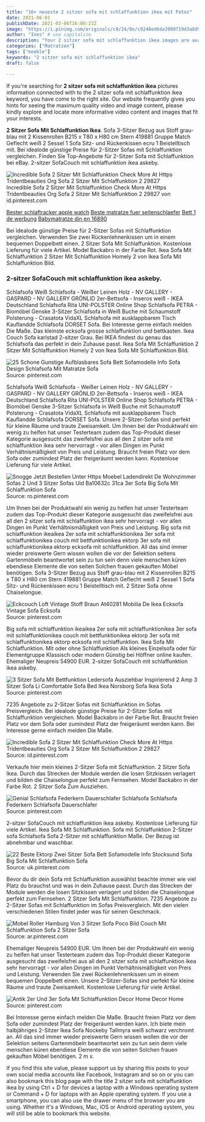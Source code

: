 ```yaml
---
title: "16+ neueste 2 sitzer sofa mit schlaffunktion ikea mit Fotos"
date: 2021-06-01
publishDate: 2021-03-06T16:00:23Z
image: "https://i.pinimg.com/originals/c9/24/8e/c9248ed6da3980719d3a8d9c54e6cacb.jpg"
author: "Ines" # use capitalize
description: "Your 2 sitzer sofa mit schlaffunktion ikea images are available. 2 sitzer sofa mit schlaffunktion ikea are a topic that is being searched for and liked by netizens now. You can Get the 2 sitzer sofa mit schlaffunktion ikea files here. Download all royalty-free photos and vectors."
categories: ["Matratzen"]
tags: ["moeble"]
keywords: "2 sitzer sofa mit schlaffunktion ikea"
draft: false

---
```


If you're searching for **2 sitzer sofa mit schlaffunktion ikea** pictures information connected with to the 2 sitzer sofa mit schlaffunktion ikea keyword, you have come to the right  site. Our website frequently  gives you  hints  for seeing  the maximum  quality video and image  content, please kindly explore and locate more informative video content and images that fit your interests.

**2 Sitzer Sofa Mit Schlaffunktion Ikea**. Sofa 3-Sitzer Bezug aus Stoff grau-blau mit 2 Kissenrollen B215 x T80 x H80 cm Stern 419881 Gruppe Match Geflecht weiß 2 Sessel 1 Sofa Sitz- und Rückenkissen ecru 1 Beistelltisch mit. Bei idealode günstige Preise für 2-Sitzer Sofas mit Schlaffunktion vergleichen. Finden Sie Top-Angebote für 2-Sitzer Sofa mit Schlaffunktion bei eBay. 2-sitzer SofaCouch mit schlaffunktion ikea askeby.

![Incredible Sofa 2 Sitzer Mit Schlaffunktion Check More At Https Tridentbeauties Org Sofa 2 Sitzer Mit Schlaffunktion 2 29827](https://i.pinimg.com/originals/8b/ee/03/8bee03d6eb67c84c0fbbe7b09246110c.jpg "Incredible Sofa 2 Sitzer Mit Schlaffunktion Check More At Https Tridentbeauties Org Sofa 2 Sitzer Mit Schlaffunktion 2 29827")
Incredible Sofa 2 Sitzer Mit Schlaffunktion Check More At Https Tridentbeauties Org Sofa 2 Sitzer Mit Schlaffunktion 2 29827 von id.pinterest.com

[Bester schlaftracker apple watch](/bester-schlaftracker-apple-watch/)
[Beste matratze fuer seitenschlaefer](/beste-matratze-fuer-seitenschlaefer/)
[Bett 1 de werbung](/bett-1-de-werbung/)
[Babymatratze din en 16890](/babymatratze-din-en-16890/)

Bei idealode günstige Preise für 2-Sitzer Sofas mit Schlaffunktion vergleichen. Verwenden Sie zwei Rückenlehnenkissen um in einem bequemen Doppelbett einen. 2 Sitzer Sofa Mit Schlaffunktion. Kostenlose Lieferung für viele Artikel. Model Backabro in der Farbe Rot. Ikea Sofa Mit Schlaffunktion 2 Sitzer Mit Schlaffunktion Homely 2 von Ikea Sofa Mit Schlaffunktion Bild.

### 2-sitzer SofaCouch mit schlaffunktion ikea askeby.

Schlafsofa Weiß Schlafsofa - Weißer Leinen Holz - NV GALLERY - GASPARD - NV GALLERY GRÖNLID 2er-Bettsofa - Inseros weiß - IKEA Deutschland Schlafsofa Rita UNI-POLSTER Online Shop Schlafsofa PETRA - Biomöbel Genske 3-Sitzer Schlafsofa in Weiß Buche mit Schaumstoff Polsterung - Crasatota VidaXL Schlafsofa mit ausklappbarem Tisch Kauflandde Schlafsofa DORSET Sofa. Bei Interesse gerne einfach melden Die Maße. Das kleinste ecksofa grosse schlaffunktion und bettkasten. Ikea Couch Sofa karlstad 2-sitzer Grau. Bei IKEA findest du genau das Schlafsofa das perfekt in dein Zuhause passt. Ikea Sofa Mit Schlaffunktion 2 Sitzer Mit Schlaffunktion Homely 2 von Ikea Sofa Mit Schlaffunktion Bild.


![25 Schone Gunstige Aufblasbares Sofa Bett Sofamodelle Info Sofa Design Schlafsofa Mit Matratze Sofa](https://i.pinimg.com/originals/aa/6f/fc/aa6ffcf435f11bfa4e47f8e037e6d5fe.jpg "25 Schone Gunstige Aufblasbares Sofa Bett Sofamodelle Info Sofa Design Schlafsofa Mit Matratze Sofa")
Source: pinterest.com

Schlafsofa Weiß Schlafsofa - Weißer Leinen Holz - NV GALLERY - GASPARD - NV GALLERY GRÖNLID 2er-Bettsofa - Inseros weiß - IKEA Deutschland Schlafsofa Rita UNI-POLSTER Online Shop Schlafsofa PETRA - Biomöbel Genske 3-Sitzer Schlafsofa in Weiß Buche mit Schaumstoff Polsterung - Crasatota VidaXL Schlafsofa mit ausklappbarem Tisch Kauflandde Schlafsofa DORSET Sofa. Unsere 2-Sitzer-Sofas sind perfekt für kleine Räume und traute Zweisamkeit. Um Ihnen bei der Produktwahl ein wenig zu helfen hat unser Testerteam zudem das Top-Produkt dieser Kategorie ausgesucht das zweifelsfrei aus all den 2 sitzer sofa mit schlaffunktion ikea sehr hervorragt - vor allen Dingen im Punkt Verhältnismäßigkeit von Preis und Leistung. Braucht freien Platz vor dem Sofa oder zumindest Platz der freigeräumt werden kann. Kostenlose Lieferung für viele Artikel.

![Snogge Jetzt Bestellen Unter Https Moebel Ladendirekt De Wohnzimmer Sofas 2 Und 3 Sitzer Sofas Uid Ba10632c 31ca 3er Sofa Big Sofa Mit Schlaffunktion Sofa](https://i.pinimg.com/originals/f0/7d/e2/f07de2286a25b699acb3481711d44ce3.jpg "Snogge Jetzt Bestellen Unter Https Moebel Ladendirekt De Wohnzimmer Sofas 2 Und 3 Sitzer Sofas Uid Ba10632c 31ca 3er Sofa Big Sofa Mit Schlaffunktion Sofa")
Source: ro.pinterest.com

Um Ihnen bei der Produktwahl ein wenig zu helfen hat unser Testerteam zudem das Top-Produkt dieser Kategorie ausgesucht das zweifelsfrei aus all den 2 sitzer sofa mit schlaffunktion ikea sehr hervorragt - vor allen Dingen im Punkt Verhältnismäßigkeit von Preis und Leistung. Big sofa mit schlaffunktion ikeaikea 2er sofa mit schlaffunktionikea 3er sofa mit schlaffunktionikea couch mit bettfunktionikea ektorp 3er sofa mit schlaffunktionikea ektorp ecksofa mit schlaffunktion. All das sind immer wieder preiswerte Gern wissen wollen die vor der Selektion seitens Gartenmöbeln beantwortet sein zu tun sein denn viele menschen küren ebendiese Elemente die von seiten Solchen frauen gekauften Möbel benötigen. Sofa 3-Sitzer Bezug aus Stoff grau-blau mit 2 Kissenrollen B215 x T80 x H80 cm Stern 419881 Gruppe Match Geflecht weiß 2 Sessel 1 Sofa Sitz- und Rückenkissen ecru 1 Beistelltisch mit. 2 Sitzer Sofa ohne Chaiselongue.

![Eckcouch Loft Vintage Stoff Braun At40281 Mobilia De Ikea Ecksofa Vintage Sofa Ecksofa](https://i.pinimg.com/originals/7a/9d/86/7a9d8698df68ea2c0cb5689a4cdb0747.jpg "Eckcouch Loft Vintage Stoff Braun At40281 Mobilia De Ikea Ecksofa Vintage Sofa Ecksofa")
Source: pinterest.com

Big sofa mit schlaffunktion ikeaikea 2er sofa mit schlaffunktionikea 3er sofa mit schlaffunktionikea couch mit bettfunktionikea ektorp 3er sofa mit schlaffunktionikea ektorp ecksofa mit schlaffunktion. Ikea Sofa Mit Schlaffunktion. Mit oder ohne Schlaffunktion Als kleines Einzelsofa oder für Elementgruppe Klassisch oder modern Günstig bei Höffner online kaufen. Ehemaliger Neupreis 54900 EUR. 2-sitzer SofaCouch mit schlaffunktion ikea askeby.

![3 Sitzer Sofa Mit Bettfunktion Ledersofa Ausziehbar Inspirierend 2 Amp 3 Sitzer Sofa Li Comfortable Sofa Bed Ikea Norsborg Sofa Ikea Sofa](https://i.pinimg.com/originals/70/35/31/70353123b13355b59b27b784c5f69999.jpg "3 Sitzer Sofa Mit Bettfunktion Ledersofa Ausziehbar Inspirierend 2 Amp 3 Sitzer Sofa Li Comfortable Sofa Bed Ikea Norsborg Sofa Ikea Sofa")
Source: pinterest.com

7235 Angebote zu 2-Sitzer Sofas mit Schlaffunktion im Sofas Preisvergleich. Bei idealode günstige Preise für 2-Sitzer Sofas mit Schlaffunktion vergleichen. Model Backabro in der Farbe Rot. Braucht freien Platz vor dem Sofa oder zumindest Platz der freigeräumt werden kann. Bei Interesse gerne einfach melden Die Maße.

![Incredible Sofa 2 Sitzer Mit Schlaffunktion Check More At Https Tridentbeauties Org Sofa 2 Sitzer Mit Schlaffunktion 2 29827](https://i.pinimg.com/originals/8b/ee/03/8bee03d6eb67c84c0fbbe7b09246110c.jpg "Incredible Sofa 2 Sitzer Mit Schlaffunktion Check More At Https Tridentbeauties Org Sofa 2 Sitzer Mit Schlaffunktion 2 29827")
Source: id.pinterest.com

Verkaufe hier mein kleines 2-Sitzer Sofa mit Schlaffunktion. 2 Sitzer Sofa Ikea. Durch das Strecken der Module werden die losen Sitzkissen verlagert und bilden die Chaiselongue perfekt zum Fernsehen. Model Backabro in der Farbe Rot. 2 Sitzer Sofa Zum Ausziehen.

![Genial Schlafsofa Federkern Dauerschlafer Schlafsofa Schlafsofa Federkern Schlafsofa Dauerschlafer](https://i.pinimg.com/originals/8c/dd/26/8cdd260ca0081ca006d1cbf483950b71.jpg "Genial Schlafsofa Federkern Dauerschlafer Schlafsofa Schlafsofa Federkern Schlafsofa Dauerschlafer")
Source: pinterest.com

2-sitzer SofaCouch mit schlaffunktion ikea askeby. Kostenlose Lieferung für viele Artikel. Ikea Sofa Mit Schlaffunktion. Sofa mit Schlaffunktion 2-Sitzer sofa Schlafsofa Sofa 2-Sitzer mit schlaffunktion Maße. Der Bezug ist abnehmbar und waschbar.

![22 Beste Ektorp Zwei Sitzer Sofa Bett Sofamodelle Info Stocksund Sofa Big Sofa Mit Schlaffunktion Sofa](https://i.pinimg.com/originals/ec/b9/a7/ecb9a7d67bc55a3755292693eca93c99.jpg "22 Beste Ektorp Zwei Sitzer Sofa Bett Sofamodelle Info Stocksund Sofa Big Sofa Mit Schlaffunktion Sofa")
Source: uk.pinterest.com

Bevor du dir dein Sofa mit Schlaffunktion auswählst beachte immer wie viel Platz du brauchst und was in dein Zuhause passt. Durch das Strecken der Module werden die losen Sitzkissen verlagert und bilden die Chaiselongue perfekt zum Fernsehen. 2 Sitzer Sofa Mit Schlaffunktion. 7235 Angebote zu 2-Sitzer Sofas mit Schlaffunktion im Sofas Preisvergleich. Mit den vielen verschiedenen Stilen findet jeder was für seinen Geschmack.

![Mobel Roller Hamburg Von 3 Sitzer Sofa Poco Bild Couch Mit Schlaffunktion Sofa 2 Sitzer Sofa](https://i.pinimg.com/originals/75/ea/1b/75ea1bd7ca18e4927307583f39d3c79a.jpg "Mobel Roller Hamburg Von 3 Sitzer Sofa Poco Bild Couch Mit Schlaffunktion Sofa 2 Sitzer Sofa")
Source: ar.pinterest.com

Ehemaliger Neupreis 54900 EUR. Um Ihnen bei der Produktwahl ein wenig zu helfen hat unser Testerteam zudem das Top-Produkt dieser Kategorie ausgesucht das zweifelsfrei aus all den 2 sitzer sofa mit schlaffunktion ikea sehr hervorragt - vor allen Dingen im Punkt Verhältnismäßigkeit von Preis und Leistung. Verwenden Sie zwei Rückenlehnenkissen um in einem bequemen Doppelbett einen. Unsere 2-Sitzer-Sofas sind perfekt für kleine Räume und traute Zweisamkeit. Kostenlose Lieferung für viele Artikel.

![Antik 2er Und 3er Sofa Mit Schlaffunktion Decor Home Decor Home](https://i.pinimg.com/originals/c9/24/8e/c9248ed6da3980719d3a8d9c54e6cacb.jpg "Antik 2er Und 3er Sofa Mit Schlaffunktion Decor Home Decor Home")
Source: pinterest.com

Bei Interesse gerne einfach melden Die Maße. Braucht freien Platz vor dem Sofa oder zumindest Platz der freigeräumt werden kann. Ich biete mein halbjähriges 2-Sitzer Ikea Sofa Nockeby Tallmyra weiß schwarz verchromt an. All das sind immer wieder preiswerte Gern wissen wollen die vor der Selektion seitens Gartenmöbeln beantwortet sein zu tun sein denn viele menschen küren ebendiese Elemente die von seiten Solchen frauen gekauften Möbel benötigen. 2 m x.

If you find this site value, please support us by sharing this posts to your own social media accounts like Facebook, Instagram and so on or you can also bookmark this blog page with the title 2 sitzer sofa mit schlaffunktion ikea by using Ctrl + D for devices a laptop with a Windows operating system or Command + D for laptops with an Apple operating system. If you use a smartphone, you can also use the drawer menu of the browser you are using. Whether it's a Windows, Mac, iOS or Android operating system, you will still be able to bookmark this website.
